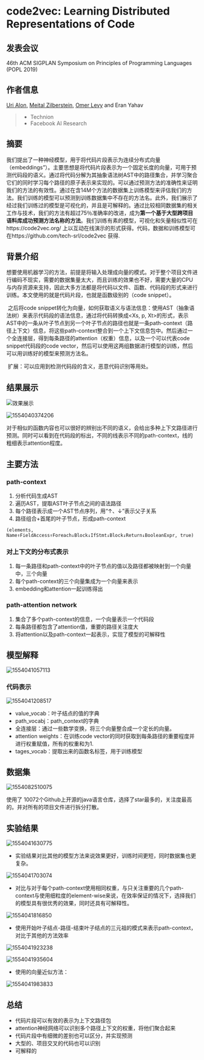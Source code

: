 # code2vec: Learning Distributed Representations of Code



## 发表会议

46th ACM SIGPLAN Symposium on Principles of Programming Languages (POPL 2019)

## 作者信息

[Uri Alon](http://urialon.cswp.cs.technion.ac.il/), [Meital Zilberstein](http://www.cs.technion.ac.il/~mbs/), [Omer Levy](https://levyomer.wordpress.com/) and Eran Yahav

>* Technion
>* Facebook AI Research

## 摘要

​	我们提出了一种神经模型，用于将代码片段表示为连续分布式向量（embeddings”）。主要思想是将代码片段表示为一个固定长度的向量，可用于预测代码段的语义。通过将代码分解为其抽象语法树AST中的路径集合，并学习聚合它们的同时学习每个路径的原子表示来实现的。
​	可以通过预测方法的准确性来证明我们的方法的有效性。通过在含14M个方法的数据集上训练模型来评估我们的方法。我们训练的模型可以预测到训练数据集中不存在的方法名。此外，我们展示了经过我们训练过的模型是可视化的，并且是可解释的。
​	通过比较相同数据集的相关工作与技术，我们的方法有超过75％准确率的改进，成为**第一个基于大型跨项目语料库成功预测方法名称的方法**。我们训练有素的模型，可视化和矢量相似性可在https://code2vec.org/  上以互动在线演示的形式获得。代码，数据和训练模型可在https://github.com/tech-srl/code2vec 获得.

## 背景介绍

​	想要使用机器学习的方法，前提是将输入处理成向量的模式。对于整个项目文件进行编码不现实，需要的数据集量太大，而且训练的效果也不好，需要大量的CPU与内存资源来支持，因此大多方法都是将代码以文件、函数、代码段的形式来进行训练。本文使用的就是代码片段，也就是函数级别的（code snippet）。

​	之后将code snippet转化为向量，如何获取语义与语法信息：使用AST（抽象语法树）来表示代码段的语法信息，通过将代码转换成<Xs, p, Xt>的形式，表示AST中的一条从叶子节点到另一个叶子节点的路径也就是一条path-context（路径上下文）信息，将这些path-context整合到一个上下文信息包中。然后通过一个全连接层，得到每条路径的attention（权重）信息，以及一个可以代表code snippet代码段的code vector，然后可以使用这两组数据进行模型的训练，然后可以用训练好的模型来预测方法名。

​	扩展：可以应用到检测代码段的含义，恶意代码识别等用处。



## 结果展示

![效果展示](C:\Users\varas\Paper_reading\code2vec\image\result_show.png)

![1554040374206](C:\Users\varas\Paper_reading\code2vec\image\result_AST.png)

​	对于相似的函数内容也可以很好的辨别出不同的语义，会给出多种上下文路径进行预测。同时可以看到在代码段的标出，不同的线表示不同的path-context，线的粗细表示attention程度。



## 主要方法

### path-context

1. 分析代码生成AST
2. 遍历AST，提取AST叶子节点之间的语法路径
3. 每个路径表示成一个AST节点序列，用“↑、↓”表示父子关系
4. 路径组合+首尾的叶子节点，形成path-context

```
(elements, Name↑FieldAccess↑Foreach↓Block↓IfStmt↓Block↓Return↓BooleanExpr, true)
```



### 对上下文的分布式表示

1. 每一条路径和path-context中的叶子节点的值以及路径都被映射到一个向量中，三个向量
2. 每个path-context的三个向量集成为一个向量来表示
3. embedding和attention一起训练得出

### path-attention network

1. 集合了多个path-context的信息，一个向量表示一个代码段
2. 每条路径都包含了attention值，重要的路径关注度大
3. 将attention以及path-context一起表示，实现了模型的可解释性



## 模型解释

![1554041057113](C:\Users\varas\Paper_reading\code2vec\image\model.png)

### 代码表示

![1554041208517](C:\Users\varas\Paper_reading\code2vec\image\path_context.png)

- value_vocab：叶子结点的值的字典
- path_vocabj：path_context的字典
- 全连接层：通过一些数学变换，将三个向量整合成一个定长的向量。
- attention weights：在训练code vector的同时获取到每条路径的重要程度并进行权重赋值，所有的权重和为1.
- tages_vocab：提取出来的函数名标签，用于训练模型



## 数据集

![1554082510075](C:\Users\varas\Paper_reading\code2vec\image\dataset.png)

使用了 10072个Github上开源的java语言仓库，选择了star最多的，关注度最高的。并对所有的项目文件进行拆分打散。

## 实验结果

![1554041630775](C:\Users\varas\Paper_reading\code2vec\image\comparation.png)

- 实验结果对比其他的模型方法来说效果更好，训练时间更短，同时数据集也更复杂。

![1554041703074](C:\Users\varas\Paper_reading\code2vec\image\attention_compare.png)

- 对比与对于每个path-context使用相同权重，与只关注重要的几个path-context与使用细粒度的element-wise来说，在效率保证的情况下，选择我们的模型具有很优秀的效果，同时还具有可解释性。

![1554041816850](C:\Users\varas\Paper_reading\code2vec\image\path_compare.png)

- 使用开始叶子结点-路径-结束叶子结点的三元祖的模式来表示path-context，对比于其他的方法效率

![1554041923238](C:\Users\varas\Paper_reading\code2vec\image\detail_show.png)

![1554041935604](C:\Users\varas\Paper_reading\code2vec\image\detail_AST.png)

- 使用的向量近似方法：

![1554041983833](C:\Users\varas\Paper_reading\code2vec\image\rules.png)



## 总结
* 代码片段可以有效的表示为上下文路径包
* attention神经网络可以识别多个路径上下文的权重，将他们聚合起来
* 代码片段中有细微的差别也可以区分，并实现预测
* 大型的、项目交叉的代码也可以识别
* 可解释的